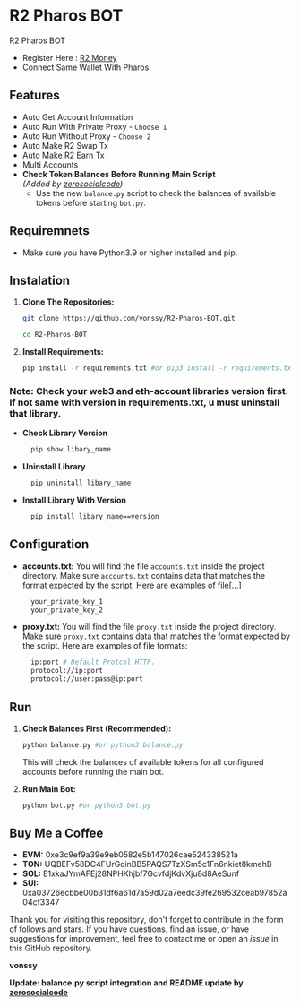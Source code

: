 # R2 Pharos BOT
R2 Pharos BOT

- Register Here : [R2 Money](https://www.r2.money/)
- Connect Same Wallet With Pharos

## Features

  - Auto Get Account Information
  - Auto Run With Private Proxy - `Choose 1`
  - Auto Run Without Proxy - `Choose 2`
  - Auto Make R2 Swap Tx
  - Auto Make R2 Earn Tx
  - Multi Accounts
  - **Check Token Balances Before Running Main Script**  
    *(Added by [zerosocialcode](https://github.com/zerosocialcode))*  
    - Use the new `balance.py` script to check the balances of available tokens before starting `bot.py`.

## Requiremnets

- Make sure you have Python3.9 or higher installed and pip.

## Instalation

1. **Clone The Repositories:**
   ```bash
   git clone https://github.com/vonssy/R2-Pharos-BOT.git
   ```
   ```bash
   cd R2-Pharos-BOT
   ```

2. **Install Requirements:**
   ```bash
   pip install -r requirements.txt #or pip3 install -r requirements.txt
   ```

### Note: Check your web3 and eth-account libraries version first. If not same with version in requirements.txt, u must uninstall that library.
- **Check Library Version**
  ```bash
    pip show libary_name
  ```
- **Uninstall Library**
  ```bash
    pip uninstall libary_name
  ```
- **Install Library With Version**
  ```bash
    pip install libary_name==version
  ```

## Configuration

- **accounts.txt:** You will find the file `accounts.txt` inside the project directory. Make sure `accounts.txt` contains data that matches the format expected by the script. Here are examples of file[...]
  ```bash
    your_private_key_1
    your_private_key_2
  ```

- **proxy.txt:** You will find the file `proxy.txt` inside the project directory. Make sure `proxy.txt` contains data that matches the format expected by the script. Here are examples of file formats:
  ```bash
    ip:port # Default Protcol HTTP.
    protocol://ip:port
    protocol://user:pass@ip:port
  ```

## Run

1. **Check Balances First (Recommended):**
   ```bash
   python balance.py #or python3 balance.py
   ```
   This will check the balances of available tokens for all configured accounts before running the main bot.

2. **Run Main Bot:**
   ```bash
   python bot.py #or python3 bot.py
   ```

## Buy Me a Coffee

- **EVM:** 0xe3c9ef9a39e9eb0582e5b147026cae524338521a
- **TON:** UQBEFv58DC4FUrGqinBB5PAQS7TzXSm5c1Fn6nkiet8kmehB
- **SOL:** E1xkaJYmAFEj28NPHKhjbf7GcvfdjKdvXju8d8AeSunf
- **SUI:** 0xa03726ecbbe00b31df6a61d7a59d02a7eedc39fe269532ceab97852a04cf3347

Thank you for visiting this repository, don't forget to contribute in the form of follows and stars.
If you have questions, find an issue, or have suggestions for improvement, feel free to contact me or open an *issue* in this GitHub repository.

**vonssy**

**Update: balance.py script integration and README update by [zerosocialcode](https://github.com/zerosocialcode)**

